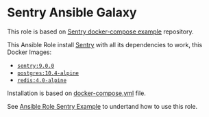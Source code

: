 # Sentry Ansible Galaxy

This role is based on [Sentry docker-compose example](https://github.com/Its-Alex/sentry-docker-example) repository.

This Ansible Role install [Sentry](https://sentry.io) with all its dependencies to work, this Docker Images:

- [`sentry:9.0.0`](https://hub.docker.com/_/sentry/)
- [`postgres:10.4-alpine`](https://hub.docker.com/_/postgres/)
- [`redis:4.0-alpine`](https://hub.docker.com/_/redis/)

Installation is based on [docker-compose.yml](templates/docker-compose.yml) file.

See [Ansible Role Sentry Example](https://github.com/harobed/ansible-role-sentry-example) to undertand how to use this role.
